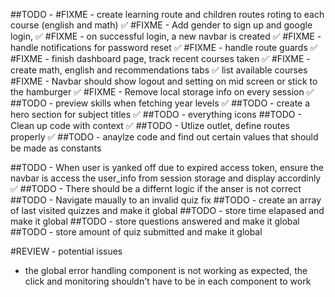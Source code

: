 ##TODO - 
#FIXME - create learning route and children routes roting to each course (english and math) ✅
#FIXME -  Add gender to sign up and google login, ✅
#FIXME - on successful login, a new navbar is created ✅
#FIXME - handle notifications for password reset ✅
#FIXME - handle route guards ✅
#FIXME - finish dashboard page, track recent courses taken ✅
#FIXME - create math, english and recommendations tabs ✅
list available courses 
#FIXME - Navbar should show logout and setting on mid screen or stick to the hamburger ✅
#FIXME - Remove local storage info on every session ✅
##TODO - preview skills when fetching year levels ✅
##TODO - create a hero section for subject titles ✅
##TODO - everything icons
##TODO - Clean up code with context ✅
##TODO - Utlize outlet, define routes properly ✅
##TODO - anaylze code and find out certain values that should be made as constants
<!-- ##TODO - everything icons -->
##TODO - When user is yanked off due to expired access token, ensure the navbar is access the user_info from session storage and display accordinly ✅
##TODO - There should be a differnt logic if the anser is not correct 
##TODO - Navigate maually to an invalid quiz fix
##TODO - create an array of last visited quizzes and make it global
##TODO - store time elapased and make it global
##TODO - store questions answered and make it global
##TODO - store amount of quiz submitted and make it global



#REVIEW - potential issues
- the global error handling component is not working as expected, the click and monitoring shouldn't have to be in each component to work